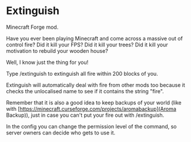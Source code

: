 # Extinguish
Minecraft Forge mod.

Have you ever been playing Minecraft and come across a massive out of control fire? Did it kill your FPS? Did it kill your trees? Did it kill your motivation to rebuild your wooden house?

 

Well, I know just the thing for you!

 

Type /extinguish to extinguish all fire within 200 blocks of you.

 

Extinguish will automatically deal with fire from other mods too because it checks the unlocalised name to see if it contains the string "fire".

 

Remember that it is also a good idea to keep backups of your world (like with [https://minecraft.curseforge.com/projects/aromabackup](Aroma Backup)), just in case you can't put your fire out with /extinguish.

 

In the config you can change the permission level of the command, so server owners can decide who gets to use it.
